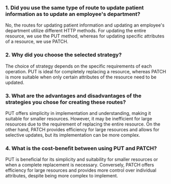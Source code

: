 ### 1. Did you use the same type of route to update patient information as to update an employee's department?
No, the routes for updating patient information and updating an employee's department utilize different HTTP methods. For updating the entire resource, we use the PUT method, whereas for updating specific attributes of a resource, we use PATCH.

### 2. Why did you choose the selected strategy?
The choice of strategy depends on the specific requirements of each operation. PUT is ideal for completely replacing a resource, whereas PATCH is more suitable when only certain attributes of the resource need to be updated.

### 3. What are the advantages and disadvantages of the strategies you chose for creating these routes?
PUT offers simplicity in implementation and understanding, making it suitable for smaller resources. However, it may be inefficient for large resources due to the requirement of replacing the entire resource. On the other hand, PATCH provides efficiency for large resources and allows for selective updates, but its implementation can be more complex.

### 4. What is the cost-benefit between using PUT and PATCH?
PUT is beneficial for its simplicity and suitability for smaller resources or when a complete replacement is necessary. Conversely, PATCH offers efficiency for large resources and provides more control over individual attributes, despite being more complex to implement. 